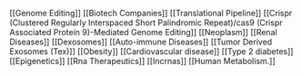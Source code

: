 [[Genome Editing]]
[[Biotech Companies]]
[[Translational Pipeline]]
[[Crispr (Clustered Regularly Interspaced Short Palindromic Repeat)/cas9 (Crispr Associated Protein 9)-Mediated Genome Editing]]
[[Neoplasm]]
[[Renal Diseases]]
[[Dexosomes]]
[[Auto-immune Diseases]]
[[Tumor Derived Exosomes (Tex)]]
[[Obesity]]
[[Cardiovascular disease]]
[[Type 2 diabetes]]
[[Epigenetics]]
[[Rna Therapeutics]]
[[Incrnas]]
[[Human Metabolism.]]
